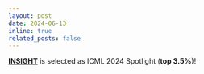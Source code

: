 ```yaml
---
layout: post
date: 2024-06-13
inline: true
related_posts: false
---
```


**[INSIGHT](https://ins-rl.github.io/)** is selected as ICML 2024 Spotlight (**top 3.5%**)!
